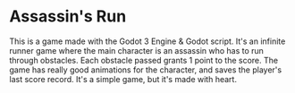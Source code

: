 # Assassin's Run

This is a game made with the Godot 3 Engine & Godot script. It's an infinite runner game where the main character is an assassin who has to run through obstacles. Each obstacle passed grants 1 point to the score. The game has really good animations for the character, and saves the player's last score record.
It's a simple game, but it's made with heart.
